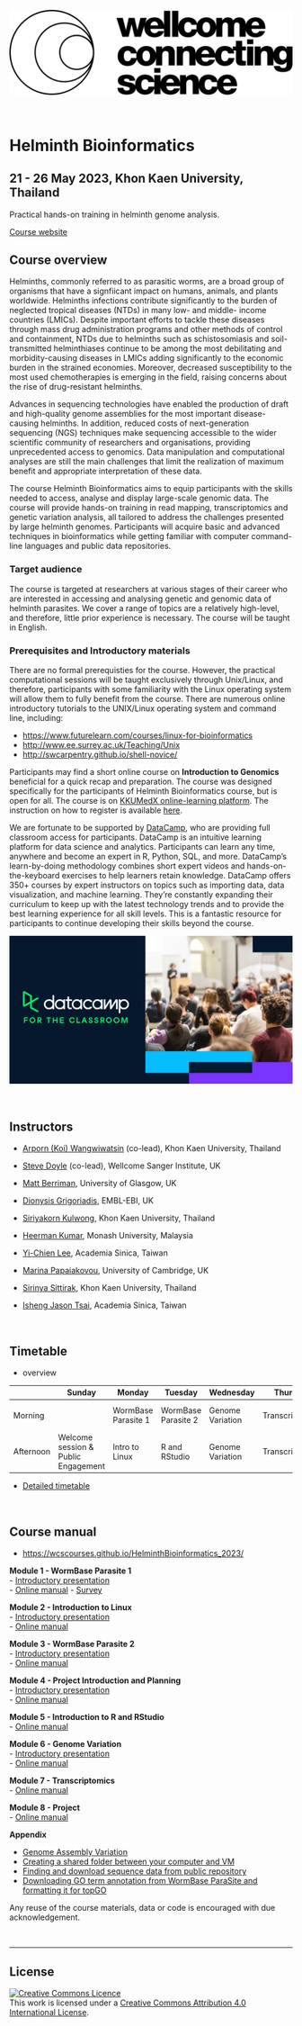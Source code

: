 
 ![](assets/wellcome_connecting_sciences_logo.svg)

<br>

# Helminth Bioinformatics 
## 21 - 26 May 2023, Khon Kaen University, Thailand    
Practical hands-on training in helminth genome analysis.

[Course website](https://coursesandconferences.wellcomeconnectingscience.org/event/helminth-bioinformatics-asia-20230521/)

## Course overview
Helminths, commonly referred to as parasitic worms, are a broad group of organisms that have a signfiicant impact on humans, animals, and plants worldwide. Helminths infections contribute significantly to the burden of neglected tropical diseases (NTDs) in many low- and middle- income countries (LMICs). Despite important efforts to tackle these diseases through mass drug administration programs and other methods of control and containment, NTDs due to helminths such as schistosomiasis and soil-transmitted helminthiases continue to be among the most debilitating and morbidity-causing diseases in LMICs adding significantly to the economic burden in the strained economies. Moreover, decreased susceptibility to the most used chemotherapies is emerging in the field, raising concerns about the rise of drug-resistant helminths.

Advances in sequencing technologies have enabled the production of draft and high-quality genome assemblies for the most important disease-causing helminths. In addition, reduced costs of next-generation sequencing (NGS) techniques make sequencing accessible to the wider scientific community of researchers and organisations, providing unprecedented access to genomics. Data manipulation and computational analyses are still the main challenges that limit the realization of maximum benefit and appropriate interpretation of these data.

The course Helminth Bioinformatics aims to equip participants with the skills needed to access, analyse and display large-scale genomic data. The course will provide hands-on training in read mapping, transcriptomics and genetic variation analysis, all tailored to address the challenges presented by large helminth genomes. Participants will acquire basic and advanced techniques in bioinformatics while getting familiar with computer command-line languages and public data repositories.

### Target audience
The course is targeted at researchers at various stages of their career who are interested in accessing and analysing genetic and genomic data of helminth parasites. We cover a range of topics are a relatively high-level, and therefore, little prior experience is necessary. The course will be taught in English.

### Prerequisites and Introductory materials
There are no formal prerequisties for the course. However, the practical computational sessions will be taught exclusively through Unix/Linux, and therefore, participants with some familiarity with the Linux operating system will allow them to fully benefit from the course. There are numerous online introductory tutorials to the UNIX/Linux operating system and command line, including:
- https://www.futurelearn.com/courses/linux-for-bioinformatics
- http://www.ee.surrey.ac.uk/Teaching/Unix
- http://swcarpentry.github.io/shell-novice/

Participants may find a short online course on **Introduction to Genomics** beneficial for a quick recap and preparation. The course was designed specifically for the participants of Helminth Bioinformatics course, but is open for all. The course is on [KKUMedX online-learning platform](https://kkumedx.md.kku.ac.th/index/home2.php?p=courses&course_id=117). The instruction on how to register is available [here](https://github.com/WCSCourses/HelminthBioinformatics_2023/blob/main/Introductory%20materials/How%20to%20register%20for%20Intro%20to%20Genomics%20course%20on%20KKUMedX.pdf).  

We are fortunate to be supported by [DataCamp](https://datacamp.com), who are providing full classroom access for participants. DataCamp is an intuitive learning platform for data science and analytics. Participants can learn any time, anywhere and become an expert in R, Python, SQL, and more. DataCamp’s learn-by-doing methodology combines short expert videos and hands-on-the-keyboard exercises to help learners retain knowledge. DataCamp offers 350+ courses by expert instructors on topics such as importing data, data visualization, and machine learning. They’re constantly expanding their curriculum to keep up with the latest technology trends and to provide the best learning experience for all skill levels. This is a fantastic resource for participants to continue developing their skills beyond the course.

![](assets/DataCamp_For_The_Classroom_2_lobb1p.webp)

<br>


## Instructors
- [Arporn (Koi) Wangwiwatsin](https://www.researchgate.net/profile/Arporn-koi-Wangwiwatsin) (co-lead), Khon Kaen University, Thailand
- [Steve Doyle](https://stephenrdoyle.github.io/) (co-lead), Wellcome Sanger Institute, UK

- [Matt Berriman](https://www.gla.ac.uk/research/az/wcip/research/researchleaders/berrimangroup/), University of Glasgow, UK
- [Dionysis Grigoriadis](https://www.ebi.ac.uk/people/person/dionysios-grigoriadis/), EMBL-EBI, UK
- [Siriyakorn Kulwong](https://www.linkedin.com/in/siriyakorn-kulwong-4958a3264/), Khon Kaen University, Thailand
- [Heerman Kumar](https://www.researchgate.net/profile/Heerman-Kumar-Sandra-Kumar-2), Monash University, Malaysia
- [Yi-Chien Lee](http://ecogenomics.biodiv.tw/), Academia Sinica, Taiwan
- [Marina Papaiakovou](https://www.vet.cam.ac.uk/staff/marina-papaiakovou), University of Cambridge, UK
- [Sirinya Sittirak](), Khon Kaen University, Thailand
- [Isheng Jason Tsai](http://ecogenomics.biodiv.tw/), Academia Sinica, Taiwan

<br>



## Timetable
- overview 

|           | Sunday                                   | Monday              | Tuesday             | Wednesday        | Thursday        | Friday        | Saturday                |
|-----------|------------------------------------------|---------------------|---------------------|------------------|-----------------|---------------|-------------------------|
| Morning   |                                          | WormBase Parasite 1 | WormBase Parasite 2 | Genome Variation | Transcriptomics | Project       | Public Engagement Event |
| Afternoon |  Welcome session & Public Engagement     | Intro to Linux      | R and RStudio       | Genome Variation | Transcriptomics | Presentations | Public Engagement Event |  

- [Detailed timetable](https://github.com/WCSCourses/HelminthBioinformatics_2023/blob/main/Helminth%20Bioinformatics%20Timetable%20and%20Planning%20Mastersheet%20-%20Helminth%20Bio%202023%20Timetable.pdf)

<br>


## Course manual
- https://wcscourses.github.io/HelminthBioinformatics_2023/

**Module 1 - WormBase Parasite 1**  
     - [Introductory presentation](presentations/)  
     - [Online manual](manuals/module_1_WBP1/module_1_WBP1.md)
     - [Survey](https://docs.google.com/forms/d/e/1FAIpQLSdn501trqgWFMHDqHFjGt5fvZYVOzR3Ne0-aqJSIr-osbCTgA/viewform?usp=sf_link)  

**Module 2 - Introduction to Linux**  
     - [Introductory presentation](presentations/HelminthBioinformatics2023_Intro-to-Linux.pptx)  
     - [Online manual](manuals/module_2_linux_scripting/module_linux_scripting.md)  


**Module 3 - WormBase Parasite 2**  
     - [Introductory presentation](presentations/)  
     - [Online manual](manuals/module_3_WBP2/module_3_WBP2.md)   


**Module 4 - Project Introduction and Planning**  
     - [Introductory presentation](presentations/)  
     - [Online manual](manuals/module_4_project_intro/module_4_project_introduction.md)  


**Module 5 - Introduction to R and RStudio**  
     - [Online manual](manuals/module_5_R/module_5_R_and_Rstudio.v2.html)  


**Module 6 - Genome Variation**  
     - [Introductory presentation](presentations/HelminthBioinformatics2023_GeneticVariation.pptx)  
     - [Online manual](manuals/module_6_genome_variation/module_6_genome_variation.md)  


**Module 7 - Transcriptomics**    
     - [Online manual](manuals/module_7_transcriptomics/module_7_transcriptomics.md)  


**Module 8 - Project**  
     - [Online manual](manuals/module_8_project/module_8_project.md)  


**Appendix**  
- [Genome Assembly Variation](presentations/genome_assembly_and_differences_between_genomes.pptx)  
- [Creating a shared folder between your computer and VM](manuals/other_information/creating_a_shared_folder_in_VM.md)     
- [Finding and download sequence data from public repository](manuals/other_information/Sequence_data_on_public_repo.md)     
- [Downloading GO term annotation from WormBase ParaSite and formatting it for topGO](manuals/other_information/GO_ref_download_and_formatting.md)



Any reuse of the course materials, data or code is encouraged with due acknowledgement.

<br>


******
## License
<a rel="license" href="http://creativecommons.org/licenses/by/4.0/"><img alt="Creative Commons Licence" style="border-width:0" src="https://i.creativecommons.org/l/by/4.0/88x31.png" /></a><br />This work is licensed under a <a rel="license" href="http://creativecommons.org/licenses/by/4.0/">Creative Commons Attribution 4.0 International License</a>.

